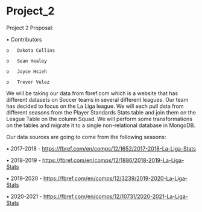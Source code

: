 # Project_2
 Project 2 Proposal:
 
•	Contributors

    o	Dakota Collins
 
    o	Sean Healey
 
    o	Joyce Hsieh
 
    o	Trevor Velez
 
 
We will be taking our data from fbref.com which is a website that has different datasets on Soccer teams in several different leagues. Our team has decided to focus on the La Liga league. We will each pull data from different seasons from the Player Standards Stats table and join them on the League Table on the column Squad. We will perform some transformations on the tables and migrate it to a single non-relational database in MongoDB.

Our data sources are going to come from the following seasons:

 •	2017-2018 - https://fbref.com/en/comps/12/1652/2017-2018-La-Liga-Stats
 
 •	2018-2019 - https://fbref.com/en/comps/12/1886/2018-2019-La-Liga-Stats
 
 •	2019-2020 - https://fbref.com/en/comps/12/3239/2019-2020-La-Liga-Stats
 
 •	2020-2021 - https://fbref.com/en/comps/12/10731/2020-2021-La-Liga-Stats

